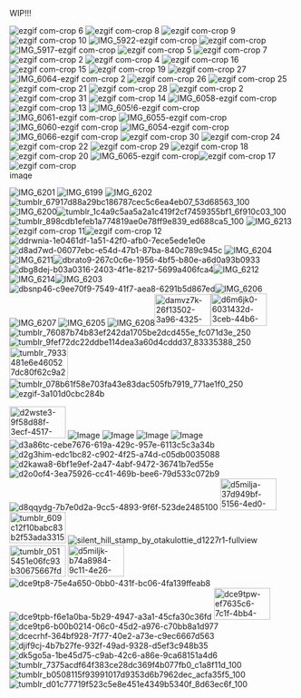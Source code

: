 WIP!!!



![ezgif com-crop 6](https://github.com/user-attachments/assets/78627f35-2657-44a3-b334-469203ef9240)
![ezgif com-crop 8](https://github.com/user-attachments/assets/1759742b-28b0-473e-b484-c86005440bc8)
![ezgif com-crop 9](https://github.com/user-attachments/assets/973615e7-34e0-43c3-bdbe-9134d04b5cda)
![ezgif com-crop 10](https://github.com/user-attachments/assets/5b1a3739-23dd-47c5-b21f-f1e2b3deae48)
![IMG_5922-ezgif com-crop](https://github.com/user-attachments/assets/10c9c82d-2e5f-4ab7-9c25-b53307260072)
![ezgif com-crop](https://github.com/user-attachments/assets/ecd6189f-70be-4cb3-bbdf-090392c53448)
![IMG_5917-ezgif com-crop](https://github.com/user-attachments/assets/02880c96-638a-4bb5-8c29-d912c9e0f429)
![ezgif com-crop 5](https://github.com/user-attachments/assets/560a315b-5d60-4e35-9b09-36f05ecfedac)
![ezgif com-crop 7](https://github.com/user-attachments/assets/9840afe2-7f30-4753-bc5c-9bfb81feb64d)
![ezgif com-crop 2](https://github.com/user-attachments/assets/901aa7da-419a-4851-a49f-7aae044e0fdb)
![ezgif com-crop 4](https://github.com/user-attachments/assets/7c878b35-37fc-4388-b445-6aab1c4cd4b6)
![ezgif com-crop 16](https://github.com/user-attachments/assets/94c727f7-16a4-4d2b-b44e-afdc02eeb995)
![ezgif com-crop 15](https://github.com/user-attachments/assets/af27506b-9aa1-4aec-a464-795a3cda2172)
![ezgif com-crop 19](https://github.com/user-attachments/assets/0f2b8f26-59e1-4630-a2ca-61831efbb52a)
![ezgif com-crop 27](https://github.com/user-attachments/assets/d04b6eab-d362-4880-a2e0-5e6756b6c4a7)
![IMG_6064-ezgif com-crop 2](https://github.com/user-attachments/assets/e42c955b-e5f6-424a-a657-d07c946c71b1)
![ezgif com-crop 26](https://github.com/user-attachments/assets/7f10abfb-5280-4dab-a7f8-36eca07c2583)
![ezgif com-crop 25](https://github.com/user-attachments/assets/42285c9c-18c1-4632-b566-21e8833046f3)
![ezgif com-crop 21](https://github.com/user-attachments/assets/c7ed7c82-6a88-4819-8c70-d98d3a7230d6)
![ezgif com-crop 28](https://github.com/user-attachments/assets/63edd50a-cafc-4300-97d1-6749b63a2e7e)
![ezgif com-crop 2](https://github.com/user-attachments/assets/7e1f1589-b59c-4e33-8c60-8c2f26b8923d)
![ezgif com-crop 31](https://github.com/user-attachments/assets/9c1af7fe-1e04-4be6-976e-185f9950f98f)
![ezgif com-crop 14](https://github.com/user-attachments/assets/4e39d42a-4344-4bbe-b6cc-30578745e5fa)
![IMG_6058-ezgif com-crop](https://github.com/user-attachments/assets/97049a0a-c5ae-4271-a4a6-8faa9fd89775)
![ezgif com-crop 13](https://github.com/user-attachments/assets/4af5566c-8c97-4a5b-b323-2d53a5349775)
![IMG_605!6-ezgif com-crop](https://github.com/user-attachments/assets/6aab4ae8-9125-45b2-9f2d-61cd42e0ab7f)
![IMG_6061-ezgif com-crop](https://github.com/user-attachments/assets/dc3de8d1-8302-415b-bd9d-f441efd1ff9e)
![IMG_6055-ezgif com-crop](https://github.com/user-attachments/assets/e5793c83-d2a4-4148-903a-4167646fb2a7)![IMG_6060-ezgif com-crop](https://github.com/user-attachments/assets/541fb539-bc6d-408f-85c9-df6f3caa0d70)
![IMG_6054-ezgif com-crop](https://github.com/user-attachments/assets/5bb17e14-e37b-409d-9241-7303117c7260)
![IMG_6066-ezgif com-crop](https://github.com/user-attachments/assets/99e91d97-792e-425a-9a30-5e16027f244a)
![ezgif com-crop 30](https://github.com/user-attachments/assets/409fa0b6-0990-4dba-8ca1-4d0dbed3fda0)
![ezgif com-crop 24](https://github.com/user-attachments/assets/acb1a87f-6fc4-49dc-92a9-1e07b14654e4)
![ezgif com-crop 22](https://github.com/user-attachments/assets/401e0f48-c02b-4248-9056-eec483a41d06)
![ezgif com-crop 29](https://github.com/user-attachments/assets/d8cc80a3-937e-4259-928f-11ba602437d7)
![ezgif com-crop 18](https://github.com/user-attachments/assets/d535b7ea-c433-4407-a8a7-774b3b96e9e6)
![ezgif com-crop 20](https://github.com/user-attachments/assets/7aeb4233-a2d3-431d-b9ed-9b3825af5dd8)
![IMG_6065-ezgif com-crop](https://github.com/user-attachments/assets/26748c47-ecb3-4b19-b699-357714dbee53)![ezgif com-crop 17](https://github.com/user-attachments/assets/5713215e-58c3-4a9b-b76c-712212d5ff8c)
![ezgif com-crop](https://github.com/user-attachments/assets/d965f6c5-3c35-4f0c-be61-ba5fc846e373)
<img width="3000" height="16" alt="image" src="https://github.com/user-attachments/assets/8e5967af-c15e-468d-afcc-00ca97f82f02" />

![IMG_6201](https://github.com/user-attachments/assets/9bb4435a-e34e-4cbb-ac13-4b45179a7b6f)
![IMG_6199](https://github.com/user-attachments/assets/3e257eb1-7a3d-40be-87a4-7ac85a8a671e)
![IMG_6202](https://github.com/user-attachments/assets/772c6ad0-6641-4acf-acc9-1d125be25b16)
![tumblr_67917d88a29bc186787cec5c6ea4eb07_53d68563_100](https://github.com/user-attachments/assets/b469ab45-7d52-42cc-875d-ee3c1cd374fb)
![IMG_6200](https://github.com/user-attachments/assets/cc2291ee-eca4-4ac3-b3e8-eadb369614dd)![tumblr_1c4a9c5aa5a2a1c419f2cf7459355bf1_6f910c03_100](https://github.com/user-attachments/assets/21bc4d58-6557-495a-a115-1c13c1cce5ee)
![tumblr_898cdb1efeb1a774819ae0e78ff9e839_ed688ca5_100](https://github.com/user-attachments/assets/de41b432-1674-4c41-b1eb-f87dabef8e1a)
![IMG_6213](https://github.com/user-attachments/assets/09949f47-8e3e-4af8-8555-334dfb8bc308)![ezgif com-crop 11](https://github.com/user-attachments/assets/828af832-c2fc-4ea7-a8c5-c681bad50df0)![ezgif com-crop 12](https://github.com/user-attachments/assets/f85cc5ae-1a80-4b04-a0b3-82d720a3e42b)
![ddrwnia-1e0461df-1a51-42f0-afb0-7ece5ede1e0e](https://github.com/user-attachments/assets/27d76a62-1af5-4de5-b2e9-93a2fc73ed1d)
![d8ad7wd-06077ebc-e54d-47b1-87ba-840c789c945c](https://github.com/user-attachments/assets/185585b6-9d32-40fc-b2f5-918df134790b)
![IMG_6204](https://github.com/user-attachments/assets/44eb8a83-76f7-4d52-a780-667f315f0fe2)
![IMG_6211](https://github.com/user-attachments/assets/666bd891-97b2-4090-a09e-d4d5b1d70dad)![dbrato9-267c0c6e-1956-4bf5-b80e-a6d0a93b0933](https://github.com/user-attachments/assets/c391842b-a28c-464e-9e59-128a3d726b0c)![dbg8dej-b03a0316-2403-4f1e-8217-5699a406fca4](https://github.com/user-attachments/assets/2e753df9-c38f-40ea-9182-4183f39485aa)![IMG_6212](https://github.com/user-attachments/assets/48e3b2a2-5062-4226-9eec-4ab5ac97a2ae)
![IMG_6214](https://github.com/user-attachments/assets/795fe5bd-1359-440b-8f9a-00ac82095730)![IMG_6203](https://github.com/user-attachments/assets/cd2731bb-56a8-4adf-8799-cb3d24158c4a)![dbsnp46-c9ee70f9-7549-41f7-aea8-6291b5d867ed](https://github.com/user-attachments/assets/95190df7-449e-4fd0-aa21-1725e6edccfb)![IMG_6206](https://github.com/user-attachments/assets/3d5e6d7d-ccfb-4638-b795-308bb1e0b512)![IMG_6207](https://github.com/user-attachments/assets/d594e435-8fa2-4a34-b75f-7e873f7f5ac7)
![IMG_6205](https://github.com/user-attachments/assets/50d1222a-9355-47b6-a275-2e187787825a)
![IMG_6208](https://github.com/user-attachments/assets/3f790872-0352-4cdc-af82-0fed9e5d0f9b)<img width="99" height="56" alt="damvz7k-26f13502-3a96-4325-aecb-4dde39b67814" src="https://github.com/user-attachments/assets/aa8e398b-5da0-4f83-a0d9-bb4673a6fa99" /><img width="99" height="57" alt="d6m6jk0-6031432d-3ceb-44b6-8a38-3a05ede7618c" src="https://github.com/user-attachments/assets/1439f357-9d8e-4454-9450-377c55419bca" />![tumblr_76087b74b83ef242da1705be2dcd455e_fc071d3e_250](https://github.com/user-attachments/assets/c4fc0756-a1a2-4c3e-94c6-789cbfa1c1b8)![tumblr_9fef72dc22ddbe114dea3a60d4cddd37_83335388_250](https://github.com/user-attachments/assets/da340f35-8989-4701-8a52-d91cda29041d)<img width="103" height="57" alt="tumblr_7933481e6e460527dc80f62c9a2d45d7_9ef0e243_250" src="https://github.com/user-attachments/assets/cddc32d3-bc1c-4284-93cb-cad6f0191071" />![tumblr_078b61f58e703fa43e83dac505fb7919_771ae1f0_250](https://github.com/user-attachments/assets/26cff907-80e8-4c97-8dc8-4de7d51edb14)
![ezgif-3a101d0cbc284b](https://github.com/user-attachments/assets/d1b7a08b-9fdb-49e9-9537-d7616d1d73b2)

<img width="99" height="56" alt="d2wste3-9f58d88f-3ecf-4517-8435-2edf8d59f9be" src="https://github.com/user-attachments/assets/5b2d72e3-3428-4231-9c0b-ae7a9b6eabdc" />   ![Image](https://github.com/user-attachments/assets/77dec6ab-0560-425e-87a4-fb4162fbbd9f)
![Image](https://github.com/user-attachments/assets/0bca4b92-fb30-4266-bf12-e1c15821977d)
![Image](https://github.com/user-attachments/assets/3747fd90-2d72-41c3-8a03-a11816476af1)
![Image](https://github.com/user-attachments/assets/bfbc01ae-2482-4ac2-8b6b-0e32747f2981)
![d3a86tc-cebe7676-619a-429c-957e-6113c5c3a34b](https://github.com/user-attachments/assets/50f21e30-38b6-4eda-96c2-a2944c7ea44c)![d2g3him-edc1bc82-c902-4f25-a74d-c05db0035088](https://github.com/user-attachments/assets/db4a5277-d901-49d5-b0b4-ed39e1a19c3f)![d2kawa8-6bf1e9ef-2a47-4abf-9472-36741b7ed55e](https://github.com/user-attachments/assets/ce414f81-33d9-449c-92b9-67de441ca914)![d2o0of4-3ea75926-cc41-469b-bee6-79d533c072b9](https://github.com/user-attachments/assets/b156d5c0-ff33-4bfa-b1e1-9aafc1448cd9)![d8qqydg-7b7e0d2a-9cc5-4893-9f6f-523de2485100](https://github.com/user-attachments/assets/df1d6f34-7446-4a14-b555-8246e58b07a2)
<img width="99" height="56" alt="d5milja-37d949bf-5156-4ed0-aa4e-f123e839f77a" src="https://github.com/user-attachments/assets/620d80ce-6283-4fcb-8cb3-f4d17a287c72" />
<img width="99" height="55" alt="tumblr_609c12f10babc83b2f53ada3315d160d_8e801e36_100" src="https://github.com/user-attachments/assets/6fe4e22e-3c78-4642-9ab8-0c112596b0b1" />
![silent_hill_stamp_by_otakulottie_d1227r1-fullview](https://github.com/user-attachments/assets/ff2bc0f9-304f-4f06-a477-8e864bf522b3)
<img width="99" height="55" alt="tumblr_0515451e06fc93b30675667fd567b9cd_69a02a00_100" src="https://github.com/user-attachments/assets/72e55e1b-f680-4e94-a6b8-e4db3fb2e40c" />
<img width="99" height="56" alt="d5miljk-b74a8984-9c11-4e26-a7eb-e654f4cf8131" src="https://github.com/user-attachments/assets/36cc2c70-760d-4b13-ad2f-30187d0f1c74" />![dce9tp8-75e4a650-0bb0-431f-bc06-4fa139ffeab8](https://github.com/user-attachments/assets/4babdc4d-b29d-4a09-ab88-580b24716dc7)![dce9tpb-f6e1a0ba-5b29-4947-a3a1-45cfa30c36fd](https://github.com/user-attachments/assets/40e9329c-3627-40a1-9218-00ab6491cf94)
<img width="99" height="56" alt="dce9tpw-ef7635c6-7c1f-4bb4-947d-139191cf23d3" src="https://github.com/user-attachments/assets/4f7d306d-839d-40f3-808b-91c6f93459a2" />![dce9tp6-b00b0214-06c0-45d2-a976-c70bb8a1d977](https://github.com/user-attachments/assets/72145f9e-a72c-4a04-ab93-6527c80b4b8d)![dcecrhf-364bf928-7f77-40e2-a73e-c9ec6667d563](https://github.com/user-attachments/assets/3ab0c63f-a08f-4e08-b7cd-82c6acdb285a)
![djif9cj-4b7b27fe-932f-49ad-9328-d5ef3c948b35](https://github.com/user-attachments/assets/a088db58-d3fc-4886-aa7f-dc50e1a89637)
![dk5go5a-1be45d75-c9ab-42c6-a86e-9ca68151a4d6](https://github.com/user-attachments/assets/d7547664-4e2f-426b-ab1e-dabb208812cc)
![tumblr_7375acdf64f383ce28dc369f4b077fb0_c1a8f11d_100](https://github.com/user-attachments/assets/41741d28-c7f0-40a5-b1ed-a3ceb4986681)
![tumblr_b0508115f93991017d9353d6b7962dec_acfa35f5_100](https://github.com/user-attachments/assets/5763673f-1570-4b2d-b5c3-d9fd8f0de99b)
![tumblr_d01c77719f523c5e8e451e4349b5340f_8d63ec6f_100](https://github.com/user-attachments/assets/1fd5e7fc-d5d9-4fb6-b702-93efbb7ff3cd)


